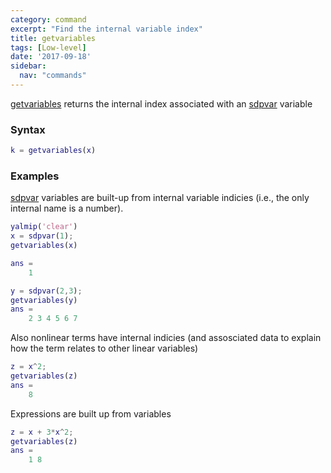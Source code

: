 ```yaml
---
category: command
excerpt: "Find the internal variable index"
title: getvariables
tags: [Low-level]
date: '2017-09-18'
sidebar:
  nav: "commands"
---
```


[getvariables](/command/getvariables) returns the internal index associated with an [sdpvar](/command/sdpvar) variable

### Syntax

````matlab
k = getvariables(x)
````

### Examples

[sdpvar](/commad/sdpvar) variables are built-up from internal variable indicies (i.e., the only internal name is a number). 

````matlab
yalmip('clear')
x = sdpvar(1);
getvariables(x)

ans = 
    1

y = sdpvar(2,3);
getvariables(y)
ans = 
    2 3 4 5 6 7 
````

Also nonlinear terms have internal indicies (and assosciated data to explain how the term relates to other linear variables)

````matlab
z = x^2;
getvariables(z)
ans = 
    8
````

Expressions are built up from variables

````matlab
z = x + 3*x^2;
getvariables(z)
ans = 
    1 8
````

